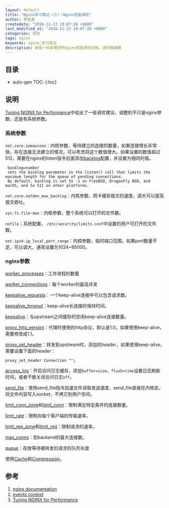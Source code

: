 ```yaml
---
layout: default
title: "Nginx学习笔记（三）：Nginx性能调优"
author: 李佶澳
createdate: "2018-11-23 19:07:38 +0800"
last_modified_at: "2018-11-23 19:07:38 +0800"
categories: 项目
tags: nginx  
keywords: nginx,学习笔记
description: 发现一份非常好的nginx性能调优文档，讲的很细致
---
```


## 目录
* auto-gen TOC:
{:toc}

## 说明

[Tuning NGINX for Performance][3]中给出了一些调优建议，调整的不只是nginx参数，还是有系统参数。

### 系统参数

`net.core.somaxconn`：内核参数，等待建立的连接的数量，如果连接增长非常快，存在连接无法建立的情况，可以考虑将这个数值增大。如果设置的数值超过512，需要在nginx的listen指令后面添加[backlog](https://nginx.org/en/docs/http/ngx_http_core_module.html?&_ga=2.97361375.1318856059.1542940760-488530544.1533263950#listen)配置，并设置为相同的值。

	 backlog=number
	 sets the backlog parameter in the listen() call that limits the maximum length for the queue of pending connections. 
	 By default, backlog is set to -1 on FreeBSD, DragonFly BSD, and macOS, and to 511 on other platforms. 

`net.core.netdev_max_backlog`：内核参数，网卡缓存报文的速度，调大可以提高报文吞吐。

`sys.fs.file-max`：内核参数，整个系统可以打开的文件数。

`nofile`：系统配置， `/etc/security/limits.conf`中设置的用户可打开的文件数。

`net.ipv4.ip_local_port_range`：内核参数，临时端口范围，如果port数量不足，可以调大，通常设置为1024~65000。

### nginx参数

[worker_processes](https://nginx.org/en/docs/ngx_core_module.html?&_ga=2.52318569.1318856059.1542940760-488530544.1533263950#worker_processes)：工作进程的数量

[worker_connections](https://nginx.org/en/docs/ngx_core_module.html?&_ga=2.52318569.1318856059.1542940760-488530544.1533263950#worker_connections)：每个worker的最高并发

[keepalive_requests](https://nginx.org/en/docs/http/ngx_http_core_module.html?&_ga=2.131946575.1318856059.1542940760-488530544.1533263950#keepalive_requests)：一个keep-alive连接中可以包含请求数。 

[keepalive_timeout](https://nginx.org/en/docs/http/ngx_http_core_module.html?&_ga=2.57676906.1318856059.1542940760-488530544.1533263950#keepalive_timeout)：keep-alive长连接的保持时间。

[keepalive](https://nginx.org/en/docs/http/ngx_http_upstream_module.html?&_ga=2.94318941.1318856059.1542940760-488530544.1533263950#keepalive)：与upstream之间缓存的空闲keep-alive连接数量。

[proxy_http_version](https://nginx.org/en/docs/http/ngx_http_proxy_module.html?&_ga=2.132619470.1318856059.1542940760-488530544.1533263950#proxy_http_version)：代理时使用的http协议，默认是1.0，如果使用keep-alive，需要修改成1.1。

[proxy_set_header](https://nginx.org/en/docs/http/ngx_http_proxy_module.html?&_ga=2.123025611.1318856059.1542940760-488530544.1533263950#proxy_set_header)：转发到upstream时，添加的header，如果使用keep-alive，需要设置下面的header：

	proxy_set_header Connection "";

[access_log](https://nginx.org/en/docs/http/ngx_http_log_module.html?&_ga=2.60249197.1318856059.1542940760-488530544.1533263950#access_log)：开启访问日志缓存，添加`buffer=size`，`flush=time`设置日志刷新时间，或者干脆关闭访问日志`off`。

[send_file](https://nginx.org/en/docs/http/ngx_http_core_module.html?&_ga=2.101555649.1318856059.1542940760-488530544.1533263950#sendfile)：使用send_file指令加速文件读取发送速度，send_file直接在内核态，将文件内容写入socket，不拷贝到用户空间。

[limit_conn_zone](https://nginx.org/en/docs/http/ngx_http_limit_conn_module.html?&_ga=2.103103168.1318856059.1542940760-488530544.1533263950#limit_conn_zone)和[limit_conn](https://nginx.org/en/docs/http/ngx_http_limit_conn_module.html?&_ga=2.88971611.1318856059.1542940760-488530544.1533263950#limit_conn)：限制满足特定条件的连接数量。

[limit_rate](https://nginx.org/en/docs/http/ngx_http_core_module.html?&_ga=2.169179233.1318856059.1542940760-488530544.1533263950#limit_rate)：限制向每个客户端的传输速率。

[limit_req_zone](https://nginx.org/en/docs/http/ngx_http_limit_req_module.html?&_ga=2.123032907.1318856059.1542940760-488530544.1533263950#limit_req_zone)和[limit_req](https://nginx.org/en/docs/http/ngx_http_limit_req_module.html?&_ga=2.123106763.1318856059.1542940760-488530544.1533263950#limit_req)：限制请求的速率。

[max_conns](https://nginx.org/en/docs/http/ngx_http_upstream_module.html?&_ga=2.153097592.1318856059.1542940760-488530544.1533263950#max_conns)：到backend的最大连接数。

[queue](https://nginx.org/en/docs/http/ngx_http_upstream_module.html?&_ga=2.102069697.1318856059.1542940760-488530544.1533263950#queue)：存放等待被转发的请求的队列长度

使用[Cache](https://docs.nginx.com/nginx/admin-guide/content-cache/?_ga=2.128415180.1318856059.1542940760-488530544.1533263950)和[Compression](https://docs.nginx.com/nginx/admin-guide/web-server/compression/?_ga=2.122968267.1318856059.1542940760-488530544.1533263950)。

## 参考

1. [nginx documentation][1]
2. [events context][2]
3. [Tuning NGINX for Performance][3]

[1]: http://nginx.org/en/docs/ "nginx documentation"
[2]: http://nginx.org/en/docs/ngx_core_module.html#events  "events context"
[3]: https://www.nginx.com/blog/tuning-nginx/ "Tuning NGINX for Performance"
